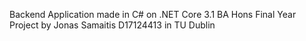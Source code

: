 Backend Application made in C# on .NET Core 3.1
BA Hons Final Year Project by Jonas Samaitis D17124413 in TU Dublin
